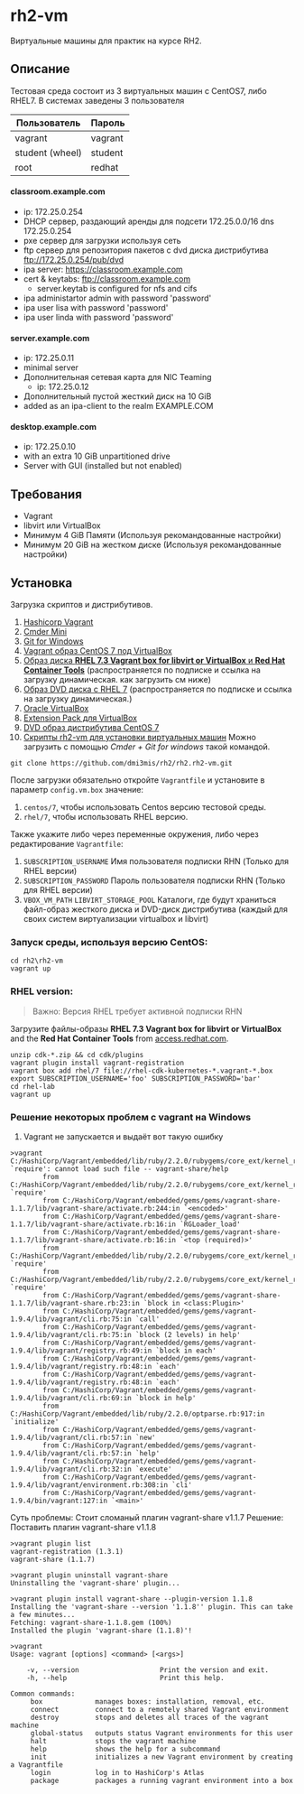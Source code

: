 # rh2-vm
Виртуальные машины для практик на курсе RH2.

## Описание 
Тестовая среда состоит из 3 виртуальных машин с CentOS7, либо RHEL7.
В системах заведены 3 пользователя

Пользователь    | Пароль
----------------|--------
vagrant         | vagrant
student (wheel) | student
root            | redhat

#### classroom.example.com
* ip: 172.25.0.254
* DHCP сервер, раздающий аренды для подсети 172.25.0.0/16 dns 172.25.0.254
* pxe сервер для загрузки используя сеть
* ftp сервер для репозитория пакетов с dvd диска дистрибутива ftp://172.25.0.254/pub/dvd
* ipa server: https://classroom.example.com
* cert & keytabs: ftp://classroom.example.com
    - server.keytab is configured for nfs and cifs
* ipa administartor admin with password 'password'
* ipa user lisa with password 'password'
* ipa user linda with password 'password'


#### server.example.com
* ip: 172.25.0.11
* minimal server
* Дополнительная сетевая карта для NIC Teaming
    - ip: 172.25.0.12
* Дополнительный пустой жесткий диск на 10 GiB
* added as an ipa-client to the realm EXAMPLE.COM

#### desktop.example.com
* ip: 172.25.0.10
* with an extra 10 GiB unpartitioned drive
* Server with GUI (installed but not enabled)

## Требования
* Vagrant
* libvirt или VirtualBox
* Минимум 4 GiB Памяти (Используя рекомандованные настройки)
*  Минимум 20 GiB на жестком диске (Используя рекомандованные настройки)

## Установка
Загрузка скриптов и дистрибутивов.

1. [Hashicorp Vagrant](https://releases.hashicorp.com/vagrant/2.0.0/vagrant_2.0.0_x86_64.msi)
2. [Cmder Mini](https://github.com/cmderdev/cmder/releases/download/v1.3.2/cmder.zip)
3. [Git for Windows](https://github.com/git-for-windows/git/releases/download/v2.14.1.windows.1/Git-2.14.1-64-bit.exe)
3. [Vagrant образ CentOS 7 под VirtualBox ](https://vagrantcloud.com/centos/boxes/7/versions/1708.01/providers/virtualbox.box)
4. [Образ диска **RHEL 7.3 Vagrant box for libvirt or VirtualBox** и **Red Hat Container Tools**](https://access.redhat.com/downloads/content/293/ver=2.4/rhel---7/2.4.0/x86_64/product-software) (распространяется по подписке и ссылка на загрузку динамическая. как загрузить см ниже)
4. [Образ DVD диска с RHEL 7](https://access.redhat.com/downloads/content/69/ver=/rhel---7/7.4/x86_64/product-software) (распространяется по подписке и ссылка на загрузку динамическая.)
5. [Oracle VirtualBox](http://download.virtualbox.org/virtualbox/5.1.26/VirtualBox-5.1.26-117224-Win.exe)
6. [Extension Pack для VirtualBox](http://download.virtualbox.org/virtualbox/5.1.26/Oracle_VM_VirtualBox_Extension_Pack-5.1.26-117224.vbox-extpack)
7. [DVD образ дистрибутива CentOS 7](http://mirror.yandex.ru/centos/7.4.1708/isos/x86_64/CentOS-7-x86_64-DVD-1708.iso)
8. [Скрипты rh2-vm для установки виртуальных машин](https://github.com/dmi3mis/rh2/rh2)
Можно загрузить с помощью *Cmder + Git for windows* такой командой.

``git clone https://github.com/dmi3mis/rh2/rh2.rh2-vm.git``

После загрузки обязательно откройте `Vagrantfile` и установите в параметр `config.vm.box` значение:
1. `centos/7`, чтобы использовать Centos версию тестовой среды.
2. `rhel/7`, чтобы использовать RHEL версию.

Также укажите либо через переменные окружения, либо через редактирование `Vagrantfile`:
1. `SUBSCRIPTION_USERNAME` Имя пользователя подписки RHN (Только для RHEL версии)
2. `SUBSCRIPTION_PASSWORD` Пароль пользователя подписки RHN (Только для RHEL версии)
4. `VBOX_VM_PATH` `LIBVIRT_STORAGE_POOL` Каталоги, где будут храниться файл-образ жесткого диска и DVD-диск дистрибутива (каждый для своих систем виртуализации virtualbox и libvirt)


### Запуск среды, используя версию CentOS:

```
cd rh2\rh2-vm
vagrant up
```

### RHEL version:
> Важно: Версия RHEL требует активной подписки RHN

Загрузите файлы-образы **RHEL 7.3 Vagrant box for libvirt or VirtualBox** and the **Red Hat Container Tools** from [access.redhat.com][2].
```
unzip cdk-*.zip && cd cdk/plugins
vagrant plugin install vagrant-registration
vagrant box add rhel/7 file://rhel-cdk-kubernetes-*.vagrant-*.box
export SUBSCRIPTION_USERNAME='foo' SUBSCRIPTION_PASSWORD='bar'
cd rhel-lab
vagrant up
```
### Решение некоторых проблем с vagrant на Windows 
1. Vagrant не запускается и выдаёт вот такую ошибку
```
>vagrant
C:/HashiCorp/Vagrant/embedded/lib/ruby/2.2.0/rubygems/core_ext/kernel_require.rb:54:in `require': cannot load such file -- vagrant-share/help
        from C:/HashiCorp/Vagrant/embedded/lib/ruby/2.2.0/rubygems/core_ext/kernel_require.rb:54:in `require'
        from C:/HashiCorp/Vagrant/embedded/gems/gems/vagrant-share-1.1.7/lib/vagrant-share/activate.rb:244:in `<encoded>'
        from C:/HashiCorp/Vagrant/embedded/gems/gems/vagrant-share-1.1.7/lib/vagrant-share/activate.rb:16:in `RGLoader_load'
        from C:/HashiCorp/Vagrant/embedded/gems/gems/vagrant-share-1.1.7/lib/vagrant-share/activate.rb:16:in `<top (required)>'
        from C:/HashiCorp/Vagrant/embedded/lib/ruby/2.2.0/rubygems/core_ext/kernel_require.rb:54:in `require'
        from C:/HashiCorp/Vagrant/embedded/lib/ruby/2.2.0/rubygems/core_ext/kernel_require.rb:54:in `require'
        from C:/HashiCorp/Vagrant/embedded/gems/gems/vagrant-share-1.1.7/lib/vagrant-share.rb:23:in `block in <class:Plugin>'
        from C:/HashiCorp/Vagrant/embedded/gems/gems/vagrant-1.9.4/lib/vagrant/cli.rb:75:in `call'
        from C:/HashiCorp/Vagrant/embedded/gems/gems/vagrant-1.9.4/lib/vagrant/cli.rb:75:in `block (2 levels) in help'
        from C:/HashiCorp/Vagrant/embedded/gems/gems/vagrant-1.9.4/lib/vagrant/registry.rb:49:in `block in each'
        from C:/HashiCorp/Vagrant/embedded/gems/gems/vagrant-1.9.4/lib/vagrant/registry.rb:48:in `each'
        from C:/HashiCorp/Vagrant/embedded/gems/gems/vagrant-1.9.4/lib/vagrant/registry.rb:48:in `each'
        from C:/HashiCorp/Vagrant/embedded/gems/gems/vagrant-1.9.4/lib/vagrant/cli.rb:69:in `block in help'
        from C:/HashiCorp/Vagrant/embedded/lib/ruby/2.2.0/optparse.rb:917:in `initialize'
        from C:/HashiCorp/Vagrant/embedded/gems/gems/vagrant-1.9.4/lib/vagrant/cli.rb:57:in `new'
        from C:/HashiCorp/Vagrant/embedded/gems/gems/vagrant-1.9.4/lib/vagrant/cli.rb:57:in `help'
        from C:/HashiCorp/Vagrant/embedded/gems/gems/vagrant-1.9.4/lib/vagrant/cli.rb:32:in `execute'
        from C:/HashiCorp/Vagrant/embedded/gems/gems/vagrant-1.9.4/lib/vagrant/environment.rb:308:in `cli'
        from C:/HashiCorp/Vagrant/embedded/gems/gems/vagrant-1.9.4/bin/vagrant:127:in `<main>'
```
Суть проблемы: Стоит сломаный плагин  vagrant-share v1.1.7
Решение: Поставить плагин vagrant-share v1.1.8
```
>vagrant plugin list
vagrant-registration (1.3.1)
vagrant-share (1.1.7)

>vagrant plugin uninstall vagrant-share
Uninstalling the 'vagrant-share' plugin...

>vagrant plugin install vagrant-share --plugin-version 1.1.8
Installing the 'vagrant-share --version '1.1.8'' plugin. This can take a few minutes...
Fetching: vagrant-share-1.1.8.gem (100%)
Installed the plugin 'vagrant-share (1.1.8)'!

>vagrant
Usage: vagrant [options] <command> [<args>]

    -v, --version                    Print the version and exit.
    -h, --help                       Print this help.

Common commands:
     box             manages boxes: installation, removal, etc.
     connect         connect to a remotely shared Vagrant environment
     destroy         stops and deletes all traces of the vagrant machine
     global-status   outputs status Vagrant environments for this user
     halt            stops the vagrant machine
     help            shows the help for a subcommand
     init            initializes a new Vagrant environment by creating a Vagrantfile
     login           log in to HashiCorp's Atlas
     package         packages a running vagrant environment into a box
```

[1]: http://www.sandervanvugt.com/books/ "Red Hat RHCE/RHCSA 7 Cert Guide"
[2]: https://access.redhat.com/downloads/content/293/ver=2.4/rhel---7/2.4.0/x86_64/product-software "access.redhat.com"
